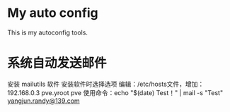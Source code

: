 # My auto config
This is my autoconfig tools.

# 系统自动发送邮件
安装 mailutils 软件
安装软件时选择选项
编辑：/etc/hosts文件，增加：192.168.0.3 pve.yroot pve
使用命令：echo "$(date) Test！" | mail -s "Test" yangjun.randy@139.com